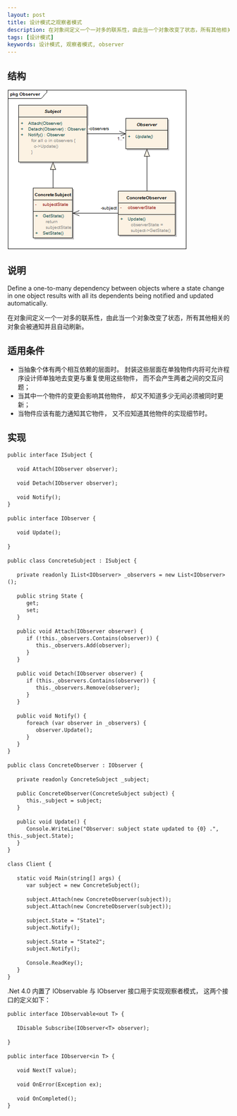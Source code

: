 ```yaml
---
layout: post
title: 设计模式之观察者模式
description: 在对象间定义一个一对多的联系性，由此当一个对象改变了状态，所有其他相关的对象会被通知并且自动刷新。
tags: [设计模式]
keywords: 设计模式, 观察者模式, observer
---
```


## 结构

![观察者模式](/assets/post-images/observer.png)

## 说明

Define a one-to-many dependency between objects where a state change in one object results with all its dependents being notified and updated automatically.

在对象间定义一个一对多的联系性，由此当一个对象改变了状态，所有其他相关的对象会被通知并且自动刷新。

## 适用条件

- 当抽象个体有两个相互依赖的层面时。 封装这些层面在单独物件内将可允许程序设计师单独地去变更与重复使用这些物件， 而不会产生两者之间的交互问题；
- 当其中一个物件的变更会影响其他物件， 却又不知道多少无间必须被同时更新；
- 当物件应该有能力通知其它物件， 又不应知道其他物件的实现细节时。

## 实现

    public interface ISubject {
    
       void Attach(IObserver observer);
    
       void Detach(IObserver observer);
    
       void Notify();
    }
    
    public interface IObserver {
    
       void Update();
    
    }
    
    public class ConcreteSubject : ISubject {
    
       private readonly IList<IObserver> _observers = new List<IObserver>();
    
       public string State {
          get;
          set;
       }
    
       public void Attach(IObserver observer) {
          if (!this._observers.Contains(observer)) {
             this._observers.Add(observer);
          }
       }
    
       public void Detach(IObserver observer) {
          if (this._observers.Contains(observer)) {
             this._observers.Remove(observer);
          }
       }
    
       public void Notify() {
          foreach (var observer in _observers) {
             observer.Update();
          }
       }
    }
    
    public class ConcreteObserver : IObserver {
       
       private readonly ConcreteSubject _subject;
    
       public ConcreteObserver(ConcreteSubject subject) {
          this._subject = subject;
       }
    
       public void Update() {
          Console.WriteLine("Observer: subject state updated to {0} .", this._subject.State);
       }
    }
    
    class Client {
    
       static void Main(string[] args) {
          var subject = new ConcreteSubject();
    
          subject.Attach(new ConcreteObserver(subject));
          subject.Attach(new ConcreteObserver(subject));
    
          subject.State = "State1";
          subject.Notify();
    
          subject.State = "State2";
          subject.Notify();
    
          Console.ReadKey();
       }
    }

.Net 4.0 内置了 IObservable 与 IObserver 接口用于实现观察者模式， 这两个接口的定义如下：

    public interface IObservable<out T> {
    
       IDisable Subscribe(IObserver<T> observer);
    
    }
    
    public interface IObserver<in T> {
    
       void Next(T value);
    
       void OnError(Exception ex);
    
       void OnCompleted();
    }
